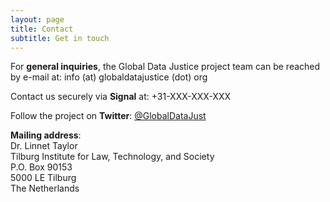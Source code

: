 ```yaml
---
layout: page
title: Contact
subtitle: Get in touch
---
```


For **general inquiries**, the Global Data Justice project team can be reached by e-mail at: info (at) globaldatajustice (dot) org

Contact us securely via **Signal** at: +31-XXX-XXX-XXX

Follow the project on **Twitter**: [@GlobalDataJust](https://twitter.com/globaldatajust)

**Mailing address**:<br>
Dr. Linnet Taylor<br>
Tilburg Institute for Law, Technology, and Society<br>
P.O. Box 90153<br>
5000 LE Tilburg<br>
The Netherlands<br>
